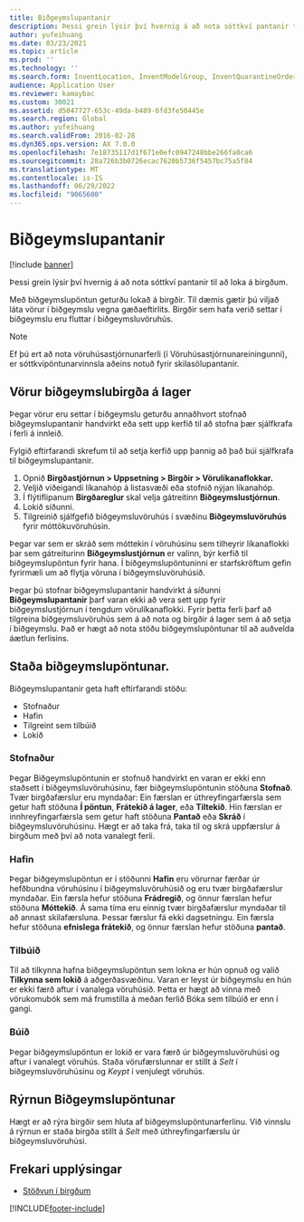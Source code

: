 ```yaml
---
title: Biðgeymslupantanir
description: Þessi grein lýsir því hvernig á að nota sóttkví pantanir til að loka á birgðum.
author: yufeihuang
ms.date: 03/23/2021
ms.topic: article
ms.prod: ''
ms.technology: ''
ms.search.form: InventLocation, InventModelGroup, InventQuarantineOrder, InventQuarantineParmEnd, InventQuarantineParmReportFinished, InventQuarantineParmStartUp, InventTrans
audience: Application User
ms.reviewer: kamaybac
ms.custom: 30021
ms.assetid: d5047727-653c-49da-b489-6fd3fe50445e
ms.search.region: Global
ms.author: yufeihuang
ms.search.validFrom: 2016-02-28
ms.dyn365.ops.version: AX 7.0.0
ms.openlocfilehash: 7e18735117d1f671e0efc0947248bbe266fa0ca6
ms.sourcegitcommit: 28a726b3b0726ecac7620b5736f5457bc75a5f84
ms.translationtype: MT
ms.contentlocale: is-IS
ms.lasthandoff: 06/29/2022
ms.locfileid: "9065600"
---
```

# <a name="quarantine-orders"></a>Biðgeymslupantanir

[!include [banner](../includes/banner.md)]

Þessi grein lýsir því hvernig á að nota sóttkví pantanir til að loka á birgðum.

Með biðgeymslupöntun geturðu lokað á birgðir. Til dæmis gætir þú viljað láta vörur í biðgeymslu vegna gæðaeftirlits. Birgðir sem hafa verið settar í biðgeymslu eru fluttar í biðgeymsluvöruhús.

> [!NOTE]
> Ef þú ert að nota vöruhúsastjórnunarferli (í Vöruhúsastjórnunareiningunni), er sóttkvípöntunarvinnsla aðeins notuð fyrir skilasölupantanir.

## <a name="quarantine-on-hand-inventory-items"></a>Vörur biðgeymslubirgða á lager

Þegar vörur eru settar í biðgeymslu geturðu annaðhvort stofnað biðgeymslupantanir handvirkt eða sett upp kerfið til að stofna þær sjálfkrafa í ferli á innleið.

Fylgið eftirfarandi skrefum til að setja kerfið upp þannig að það búi sjálfkrafa til biðgeymslupantanir.

1. Opnið **Birgðastjórnun \> Uppsetning \> Birgðir \> Vörulíkanaflokkar.**
1. Veljið viðeigandi líkanahóp á listasvæði eða stofnið nýjan líkanahóp.
1. Í flýtiflipanum **Birgðareglur** skal velja gátreitinn **Biðgeymslustjórnun**.
1. Lokið síðunni.
1. Tilgreinið sjálfgefið biðgeymsluvöruhús í svæðinu **Biðgeymsluvöruhús** fyrir móttökuvöruhúsin.

Þegar var sem er skráð sem móttekin í vöruhúsinu sem tilheyrir líkanaflokki þar sem gátreiturinn **Biðgeymslustjórnun** er valinn, býr kerfið til biðgeymslupöntun fyrir hana. Í biðgeymslupöntuninni er starfskröftum gefin fyrirmæli um að flytja vöruna í biðgeymsluvöruhúsið.

Þegar þú stofnar biðgeymslupantanir handvirkt á síðunni **Biðgeymslupantanir** þarf varan ekki að vera sett upp fyrir biðgeymslustjórnun í tengdum vörulíkanaflokki. Fyrir þetta ferli þarf að tilgreina biðgeymsluvöruhús sem á að nota og birgðir á lager sem á að setja í biðgeymslu. Það er hægt að nota stöðu biðgeymslupöntunar til að auðvelda áætlun ferlisins.

## <a name="quarantine-order-statuses"></a>Staða biðgeymslupöntunar.

Biðgeymslupantanir geta haft eftirfarandi stöðu:

- Stofnaður
- Hafin
- Tilgreint sem tilbúið
- Lokið

### <a name="created"></a>Stofnaður

Þegar Biðgeymslupöntunin er stofnuð handvirkt en varan er ekki enn staðsett í biðgeymsluvöruhúsinu, fær biðgeymslupöntunin stöðuna **Stofnað**. Tvær birgðafærslur eru myndaðar: Ein færslan er úthreyfingarfærsla sem getur haft stöðuna **Í pöntun**, **Frátekið á lager**, eða **Tiltekið**. Hin færslan er innhreyfingarfærsla sem getur haft stöðuna **Pantað** eða **Skráð** í biðgeymsluvöruhúsinu. Hægt er að taka frá, taka til og skrá uppfærslur á birgðum með því að nota vanalegt ferli.

### <a name="started"></a>Hafin

Þegar biðgeymslupöntun er í stöðunni **Hafin** eru vörurnar færðar úr hefðbundna vöruhúsinu í biðgeymsluvöruhúsið og eru tvær birgðafærslur myndaðar. Ein færsla hefur stöðuna **Frádregið**, og önnur færslan hefur stöðuna **Móttekið**. Á sama tíma eru einnig tvær birgðafærslur myndaðar til að annast skilafærsluna. Þessar færslur fá ekki dagsetningu. Ein færsla hefur stöðuna **efnislega frátekið**, og önnur færslan hefur stöðuna **pantað**.

### <a name="reported-as-finished"></a>Tilbúið

Til að tilkynna hafna biðgeymslupöntun sem lokna er hún opnuð og valið **Tilkynna sem lokið** á aðgerðasvæðinu. Varan er leyst úr biðgeymslu en hún er ekki færð aftur í vanalega vöruhúsið. Þetta er hægt að vinna með vörukomubók sem má frumstilla á meðan ferlið Bóka sem tilbúið er enn í gangi.

### <a name="ended"></a>Búið

Þegar biðgeymslupöntun er lokið er vara færð úr biðgeymsluvöruhúsi og aftur í vanalegt vöruhús. Staða vörufærslunnar er stillt á *Selt* í biðgeymsluvöruhúsinu og *Keypt* í venjulegt vöruhús.

## <a name="quarantine-order-scrap"></a>Rýrnun Biðgeymslupöntunar

Hægt er að rýra birgðir sem hluta af biðgeymslupöntunarferlinu. Við vinnslu á rýrnun er staða birgða stillt á *Selt* með úthreyfingarfærslu úr biðgeymsluvöruhúsi.

## <a name="additional-resources"></a>Frekari upplýsingar

- [Stöðvun í birgðum](inventory-blocking.md)

[!INCLUDE[footer-include](../../includes/footer-banner.md)]
